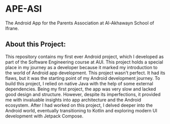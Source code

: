 # APE-ASI
The Android App for the Parents Association at Al-Akhawayn School of Ifrane.

## About this Project:

This repository contains my first ever Android project, which I developed as part of the Software Engineering course at AUI. This project holds a special place in my journey as a developer because it marked my introduction to the world of Android app development.
This project wasn't perfect. It had its flaws, but it was the starting point of my Android development journey. To build this project, I relied on native Java with the help of some external dependencies. Being my first project, the app was very slow and lacked good design and structure. However, despite its imperfections, it provided me with invaluable insights into app architecture and the Android ecosystem. After I had worked on this project, I delved deeper into the Android world, eventually transitioning to Kotlin and exploring modern UI development with Jetpack Compose.


